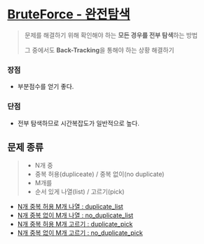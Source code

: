 # [BruteForce - 완전탐색](./BruteForce/BruteForce.md)

> 문제를 해결하기 위해 확인해야 하는 **모든 경우를 전부 탐색**하는 방법
>
> 그 중에서도 **Back-Tracking**을 통해야 하는 상황 해결하기

### 장점
- 부분점수를 얻기 좋다.

### 단점
- 전부 탐색하므로 시간복잡도가 일반적으로 높다.

## 문제 종류

>- N개 중
>  - 중복 허용(dupliceate) / 중복 없이(no duplicate)
>- M개를
>  - 순서 있게 나열(list) / 고르기(pick)

- [N개 중복 허용 M개 나열 : duplicate_list](duplicate_list.java)
- [N개 중복 없이 M개 나열 : no_duplicate_list](no_duplicate_list.java)
- [N개 중복 허용 M개 고르기 : duplicate_pick](duplicate_pick.java)
- [N개 중복 없이 M개 고르기 : no_duplicate_pick](no_duplicate_pick.java)
 
  